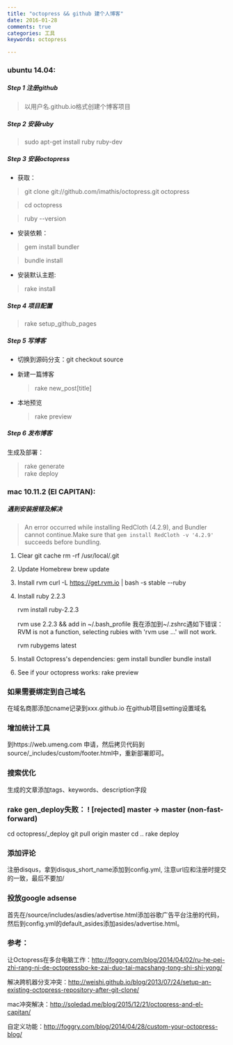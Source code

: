 ```yaml
---
title: "octopress && github 建个人博客"
date: 2016-01-28
comments: true
categories: 工具
keywords: octopress

---
```


### ubuntu 14.04:
##### Step 1 注册github
   > 以用户名.github.io格式创建个博客项目

##### Step 2 安装ruby
   > sudo apt-get install ruby ruby-dev

<!-- more -->

##### Step 3 安装octopress

*  获取：

  > git clone git://github.com/imathis/octopress.git octopress

  > cd octopress

  > ruby --version

*  安装依赖：

  > gem install bundler

  > bundle install

*  安装默认主题:

  > rake install  

##### Step 4 项目配置

  > rake setup_github_pages  

##### Step 5 写博客

* 切换到源码分支：git checkout source

* 新建一篇博客
  > rake new_post[title]
* 本地预览  
  > rake preview

##### Step 6 发布博客

  生成及部署：
  > rake generate  
  rake deploy


### mac 10.11.2 (EI CAPITAN):

##### 遇到安装报错及解决
>An error occurred while installing RedCloth (4.2.9), and Bundler cannot continue.Make sure that `gem install RedCloth -v '4.2.9'` succeeds before bundling.

1. Clear git cache
rm -rf /usr/local/.git

2. Update Homebrew
brew update

3. Install rvm
curl -L https://get.rvm.io | bash -s stable --ruby

4. Install ruby 2.2.3

   rvm install ruby-2.2.3

   rvm use 2.2.3  && add in  ~/.bash_profile
   我在添加到~/.zshrc遇如下错误：RVM is not a function, selecting rubies with 'rvm use ...' will not work.

   rvm rubygems latest

6. Install Octopress's dependencies:
gem install bundler
bundle install

7. See if your octopress works:
rake preview

### 如果需要绑定到自己域名
在域名商那添加cname记录到xxx.github.io
在github项目setting设置域名

### 增加统计工具
到https://web.umeng.com 申请，然后拷贝代码到source/_includes/custom/footer.html中，重新部署即可。

### 搜索优化
生成的文章添加tags、keywords、description字段

### rake gen_deploy失败： ! [rejected]  master -> master (non-fast-forward)
cd octopress/_deploy
git pull origin master
cd ..
rake deploy

### 添加评论
注册disqus，拿到disqus_short_name添加到config.yml, 注意url应和注册时提交的一致，最后不要加/

### 投放google adsense
首先在/source/includes/asdies/advertise.html添加谷歌广告平台注册的代码，然后到config.yml的default_asides添加asides/advertise.html。

### 参考：
让Octopress在多台电脑工作：http://foggry.com/blog/2014/04/02/ru-he-pei-zhi-rang-ni-de-octopressbo-ke-zai-duo-tai-macshang-tong-shi-shi-yong/

解决跨机器分支冲突：http://weishi.github.io/blog/2013/07/24/setup-an-existing-octopress-repository-after-git-clone/

mac冲突解决：http://soledad.me/blog/2015/12/21/octopress-and-el-capitan/

自定义功能：http://foggry.com/blog/2014/04/28/custom-your-octopress-blog/
